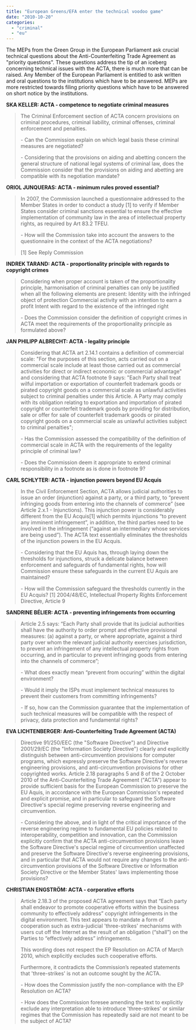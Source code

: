 ```yaml
---
title: "European Greens/EFA enter the technical voodoo game"
date: "2010-10-20"
categories: 
  - "criminal"
  - "eu"
---
```


The MEPs from the Green Group in the European Parliament ask crucial technical questions about the Anti-Counterfeiting Trade Agreement as "priority questions". These questions address the tip of an iceberg concerning technical issues with the ACTA, there is much more that can be raised. Any Member of the European Parliament is entitled to ask written and oral questions to the institutions which have to be answered. MEPs are more restricted towards filing priority questions which have to be answered on short notice by the institutions.

**SKA KELLER: ACTA - competence to negotiate criminal measures**

> The Criminal Enforcement section of ACTA concern provisions on criminal procedures, criminal liability, criminal offenses, criminal enforcement and penalties.
> 
> \- Can the Commission explain on which legal basis these criminal measures are negotiated?
> 
> \- Considering that the provisions on aiding and abetting concern the general structure of national legal systems of criminal law, does the Commission consider that the provisions on aiding and abetting are compatible with its negotiation mandate?

**ORIOL JUNQUERAS: ACTA - minimum rules proved essential?**

> In 2007, the Commission launched a questionnaire addressed to the Member States in order to conduct a study \[1\] to verify if Member States consider criminal sanctions essential to ensure the effective implementation of community law in the area of intellectual property rights, as required by Art 83.2 TFEU.
> 
> \- How will the Commission take into account the answers to the questionnaire in the context of the ACTA negotiations?
> 
> \[1\] See Reply Commission

**INDREK TARAND: ACTA - proportionality principle with regards to copyright crimes**

> Considering when proper account is taken of the proportionality principle, harmonisation of criminal penalties can only be justified when all the following elements are present: Identity with the infringed object of protection Commercial activity with an intention to earn a profit Intent with regard to the existence of the infringed right
> 
> \- Does the Commission consider the definition of copyright crimes in ACTA meet the requirements of the proportionality principle as formulated above?

**JAN PHILIPP ALBRECHT: ACTA - legality principle**

> Considering that ACTA art 2.14.1 contains a definition of commercial scale: "For the purposes of this section, acts carried out on a commercial scale include at least those carried out as commercial activities for direct or indirect economic or commercial advantage" and considering that ACTA footnote 9 says: "Each Party shall treat wilful importation or exportation of counterfeit trademark goods or pirated copyright goods on a commercial scale as unlawful activities subject to criminal penalties under this Article. A Party may comply with its obligation relating to exportation and importation of pirated copyright or counterfeit trademark goods by providing for distribution, sale or offer for sale of counterfeit trademark goods or pirated copyright goods on a commercial scale as unlawful activities subject to criminal penalties";
> 
> \- Has the Commission assessed the compatibility of the definition of commercial scale in ACTA with the requirements of the legality principle of criminal law?
> 
> \- Does the Commission deem it appropriate to extend criminal responsibility in a footnote as is done in footnote 9?

**CARL SCHLYTER: ACTA - injunction powers beyond EU Acquis**

> In the Civil Enforcement Section, ACTA allows judicial authorities to issue an order (injunction) against a party, or a third party, to “prevent infringing goods from entering into the channels of commerce” (see Article 2.x.1 - Injunctions). This injunction power is considerably different from the EU Acquis\[1\] which permits injunctions “to prevent any imminent infringement”, in addition, the third parties need to be involved in the infringement (“against an intermediary whose services are being used”). The ACTA text essentially eliminates the thresholds of the injunction powers in the EU Acquis.
> 
> \- Considering that the EU Aquis has, through laying down the thresholds for injunctions, struck a delicate balance between enforcement and safeguards of fundamental rights, how will Commission ensure these safeguards in the current EU Aquis are maintained?
> 
> \- How will the Commission safeguard the thresholds currently in the EU Acquis? \[1\] 2004/48/EC, Intellectual Property Rights Enforcement Directive, Article 9

**SANDRINE BÉLIER: ACTA - preventing infringements from occurring**

> Article 2.5 says: “Each Party shall provide that its judicial authorities shall have the authority to order prompt and effective provisional measures: (a) against a party, or where appropriate, against a third party over whom the relevant judicial authority exercises jurisdiction, to prevent an infringement of any intellectual property rights from occurring, and in particular to prevent infringing goods from entering into the channels of commerce”;
> 
> \- What does exactly mean “prevent from occuring” within the digital environment?
> 
> \- Would it imply the ISPs must implement technical measures to prevent their customers from committing infringements?
> 
> \- If so, how can the Commission guarantee that the implementation of such technical measures will be compatible with the respect of privacy, data protection and fundamental rights?

**EVA LICHTENBERGER: Anti-Counterfeiting Trade Agreement (ACTA)**

> Directive 91/250/EEC (the "Software Directive") and Directive 2001/29/EC (the "Information Society Directive") clearly and explicitly distinguish between anti-circumvention provisions for computer programs, which expressly preserve the Software Directive's reverse engineering provisions, and anti-circumvention provisions for other copyrighted works. Article 2.18 paragraphs 5 and 8 of the 2 October 2010 of the Anti-Counterfeiting Trade Agreement ("ACTA") appear to provide sufficient basis for the European Commission to preserve the EU Aquis, in accordance with the European Commission's repeated and explicit promise, and in particular to safeguard the Software Directive's special regime preserving reverse engineering and circumvention.
> 
> \- Considering the above, and in light of the critical importance of the reverse engineering regime to fundamental EU policies related to interoperability, competition and innovation, can the Commission explicitly confirm that the ACTA anti-circumvention provisions leave the Software Directive's special regime of circumvention unaffected and preserve the Software Directive's reverse engineering provisions, and in particular that ACTA would not require any changes to the anti-circumvention provisions of the Software Directive or Information Society Directive or the Member States' laws implementing those provisions?

**CHRISTIAN ENGSTRÖM: ACTA - corporative efforts**

> Article 2.18.3 of the proposed ACTA agreement says that “Each party shall endeavor to promote cooperative efforts within the business community to effectively address” copyright infringements in the digital environment. This text appears to mandate a form of cooperation such as extra-judicial 'three-strikes' mechanisms with users cut off the Internet as the result of an obligation (“shall”) on the Parties to “effectively address” infringements.
> 
> This wording does not respect the EP Resolution on ACTA of March 2010, which explicitly excludes such cooperative efforts.
> 
> Furthermore, it contradicts the Commission’s repeated statements that 'three-strikes' is not an outcome sought by the ACTA.
> 
> \- How does the Commission justify the non-compliance with the EP Resolution on ACTA?
> 
> \- How does the Commission foresee amending the text to explicitly exclude any interpretation able to introduce 'three-strikes' or similar regimes that the Commission has repeatedly said are not meant to be the subject of ACTA?
